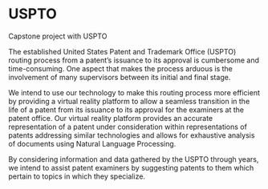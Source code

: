 # USPTO
Capstone project with USPTO 

The established United States Patent and Trademark Office (USPTO) routing process from a patent’s issuance to its approval is cumbersome and time-consuming. One aspect that makes the process arduous is the involvement of many supervisors between its initial and final stage. 

We intend to use our technology to make this routing process more efficient by providing a virtual reality platform to allow a seamless transition in the life of a patent from its issuance to its approval for the examiners at the patent office. Our virtual reality platform provides an accurate representation of a patent under consideration within representations of patents addressing similar technologies and allows for exhaustive analysis of documents using Natural Language Processing. 

By considering information and data gathered by the USPTO through years, we intend to assist patent examiners by suggesting patents to them which pertain to topics in which they specialize.
